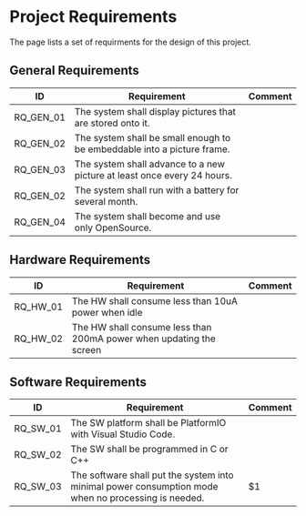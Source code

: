 # Project Requirements

The page lists a set of requirments for the design of this project.

## General Requirements

| ID   |      Requirement     |  Comment|
|----------|-------------|------|
| RQ_GEN_01 | The system shall display pictures that are stored onto it.||
| RQ_GEN_02 | The system shall be small enough to be embeddable into a picture frame.||
| RQ_GEN_03 | The system shall advance to a new picture at least once every 24 hours.||
| RQ_GEN_02 | The system shall run with a battery for several month.||
| RQ_GEN_04 | The system shall become and use only OpenSource.||

## Hardware Requirements

| ID   |      Requirement     |  Comment|
|----------|-------------|------|
| RQ_HW_01 | The HW shall consume less than 10uA power when idle||
| RQ_HW_02 | The HW shall consume less than 200mA power when updating the screen||

## Software Requirements

| ID   |      Requirement     |  Comment|
|----------|-------------|------|
| RQ_SW_01 | The SW platform shall be PlatformIO with Visual Studio Code.||
| RQ_SW_02 | The SW shall be programmed in C or C++||
| RQ_SW_03 | The software shall put the system into minimal power consumption mode when no processing is needed. |    $1 |
